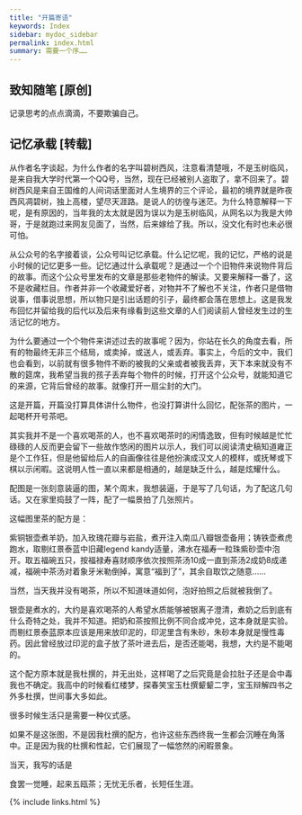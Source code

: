 ```yaml
---
title: "开篇寄语"
keywords: Index
sidebar: mydoc_sidebar
permalink: index.html
summary: 需要一个序……
---
```



## 致知随笔 [**原创**]

记录思考的点点滴滴，不要欺骗自己。

## 记忆承载 [**转载**]

从作者名字谈起，为什么作者的名字叫碧树西风，注意看清楚哦，不是玉树临风，是来自我大学时代第一个QQ号，当然，现在已经被别人盗取了，拿不回来了。碧树西风是来自王国维的人间词话里面对人生境界的三个评论，最初的境界就是昨夜西风凋碧树，独上高楼，望尽天涯路。是说人的彷徨与迷茫。为什么特意解释一下呢，是有原因的，当年我的太太就是因为误以为是玉树临风，从网名以为我是大帅哥，于是就跑过来网友见面了，当然，后来嫁给了我。所以，没文化有时也未必很可怕。

从公众号的名字接着谈，公众号叫记忆承载。什么记忆呢，我的记忆，严格的说是小时候的记忆更多一些。记忆通过什么承载呢？是通过一个个旧物件来说物件背后的故事。而这个公众号里发布的文章是那些老物件的解读。又要来解释一番了，这不是收藏栏目。作者并非一个收藏爱好者，对物并不了解也不关注，作者只是借物说事，借事说思想，所以物只是引出话题的引子，最终都会落在思想上。这是我发布回忆并留给我的后代以及后来有缘看到这些文章的人们阅读前人曾经发生过的生活记忆的地方。

为什么要通过一个个物件来讲述过去的故事呢？因为，你站在长久的角度去看，所有的物最终无非三个结局，或卖掉，或送人，或丢弃。事实上，今后的文中，我们也会看到，以前就有很多物件不断的被我的父亲或者被我丢弃，天下本来就没有不散的筵席，我希望当我的孩子丢弃每个物件的时候，打开这个公众号，就能知道它的来源，它背后曾经的故事。就像打开一扇尘封的大门。

这是开篇，开篇没打算具体讲什么物件，也没打算讲什么回忆，配张茶的图片，一起喝杯开号茶吧。

其实我并不是一个喜欢喝茶的人，也不喜欢喝茶时的闲情逸致，但有时候越是忙忙碌碌的人反而更会留下一些故作悠闲的图片以示人，我们可以阅读清史稿知道雍正是个工作狂，但是他留给后人的自画像往往是他扮演成汉文人的模样，或抚琴或下棋以示闲暇。这说明人性一直以来都是相通的，越是缺乏什么，越是炫耀什么。

配图是一张刻意装逼的图，某个周末，我想装逼，于是写了几句话，为了配这几句话。又在家里捣鼓了一阵，配了一幅景拍了几张照片。

这幅图里茶的配方是：

紫铜银壶煮羊奶，加入玫瑰花瓣与岩盐，煮开注入南瓜八瓣银壶备用；铸铁壶煮虎跑水，取剔红景泰蓝中旧藏legend kandy适量，沸水在福寿一粒珠紫砂壶中泡开。取五福碗五只，按福禄寿喜财顺序依次按照茶汤10成一直到茶汤2成奶8成递减，福碗中茶汤对着象牙米勒倒掉，寓意“福到了”，其余自取饮之随意......

当然，当天我并没有喝茶，所以不知道味道如何，泡好拍照之后就被我倒了。

银壶是煮水的，大约是喜欢喝茶的人希望水质能够被银离子澄清，煮奶之后到底有什么奇特之处，我并不知道。把奶和茶按照比例不同合成冲兑，这本身就是实验。而剔红景泰蓝原本应该是用来放印泥的，印泥里含有朱砂，朱砂本身就是慢性毒药。因此曾经放过印泥的盒子放了茶叶进去后，是否还能喝，我想，大约是不能喝的。

这个配方原本就是我杜撰的，并无出处，这样喝了之后究竟是会拉肚子还是会中毒我也不确定。我高中的时候看红楼梦，探春笑宝玉杜撰颦颦二字，宝玉辩解四书之外多杜撰，世间事大多如此。

很多时候生活只是需要一种仪式感。

如果不是这张图，不是因我杜撰的配方，也许这些东西终我一生都会沉睡在角落中。正是因为我的杜撰和性起，它们展现了一幅悠然的闲暇景象。

当天，我写的话是

食罢一觉睡，起来五瓯茶；无忧无乐者，长短任生涯。


{% include links.html %}

